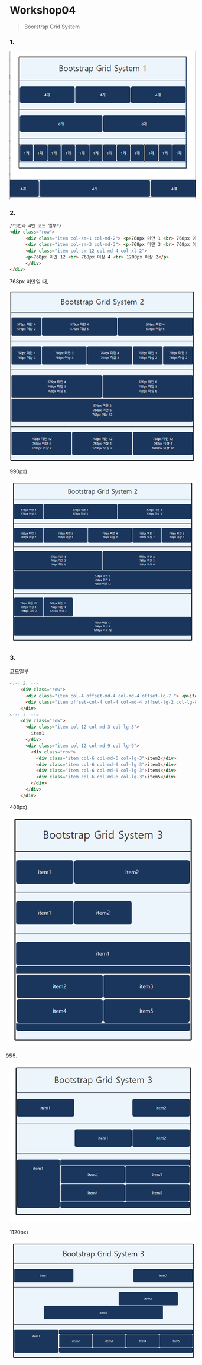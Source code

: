 # Workshop04

> Boorstrap Grid System

### 1.

![image-20210204162711931](web_04_workshop.assets/image-20210204162711931.png)

### 2. 

```html
/*3번과 4번 코드 일부*/
<div class="row">
      <div class="item col-sm-1 col-md-2"> <p>768px 미만 1 <br> 768px 이상 2</p> </div>
      <div class="item col-sm-3 col-md-3"> <p>768px 미만 3 <br> 768px 이상 3</p> </div>
	  <div class="item col-sm-12 col-md-4 col-xl-2">
      <p>768px 미만 12 <br> 768px 이상 4 <br> 1200px 이상 2</p>
      </div>
</div>
```

768px 미만일 때,

![image-20210204163141714](web_04_workshop.assets/image-20210204163141714.png)

990px)

![image-20210204174537613](web_04_workshop.assets/image-20210204174537613.png)

### 3.

코드일부 

```html
<!-- 2. -->
    <div class="row">
      <div class="item col-4 offset-md-4 col-md-4 offset-lg-7 "> <p>item1</p> </div>
      <div class="item offset-col-4 col-4 col-md-4 offset-lg-2 col-lg-8"> <p>item2</p> </div>
    </div>
<!-- 3. -->
    <div class="row">
      <div class="item col-12 col-md-3 col-lg-3">
        item1
      </div>
      <div class="item col-12 col-md-9 col-lg-9">
        <div class="row">
          <div class="item col-6 col-md-6 col-lg-3">item2</div>
          <div class="item col-6 col-md-6 col-lg-3">item3</div>
          <div class="item col-6 col-md-6 col-lg-3">item4</div>
          <div class="item col-6 col-md-6 col-lg-3">item5</div>
        </div>
      </div>
    </div>
```



488px)

![image-20210204174909919](web_04_workshop.assets/image-20210204174909919.png)

955)

![image-20210204174947571](web_04_workshop.assets/image-20210204174947571.png)

1120px)

![image-20210204175010173](web_04_workshop.assets/image-20210204175010173.png)